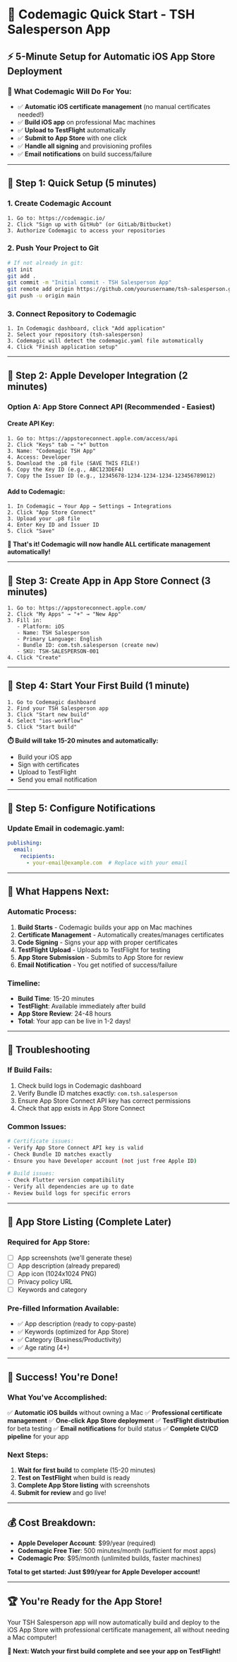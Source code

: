 # 🚀 Codemagic Quick Start - TSH Salesperson App

## ⚡ 5-Minute Setup for Automatic iOS App Store Deployment

### 🎯 **What Codemagic Will Do For You:**
- ✅ **Automatic iOS certificate management** (no manual certificates needed!)
- ✅ **Build iOS app** on professional Mac machines
- ✅ **Upload to TestFlight** automatically
- ✅ **Submit to App Store** with one click
- ✅ **Handle all signing** and provisioning profiles
- ✅ **Email notifications** on build success/failure

---

## 🚀 **Step 1: Quick Setup (5 minutes)**

### 1. **Create Codemagic Account**
```
1. Go to: https://codemagic.io/
2. Click "Sign up with GitHub" (or GitLab/Bitbucket)
3. Authorize Codemagic to access your repositories
```

### 2. **Push Your Project to Git**
```bash
# If not already in git:
git init
git add .
git commit -m "Initial commit - TSH Salesperson App"
git remote add origin https://github.com/yourusername/tsh-salesperson.git
git push -u origin main
```

### 3. **Connect Repository to Codemagic**
```
1. In Codemagic dashboard, click "Add application"
2. Select your repository (tsh-salesperson)
3. Codemagic will detect the codemagic.yaml file automatically
4. Click "Finish application setup"
```

---

## 🍎 **Step 2: Apple Developer Integration (2 minutes)**

### **Option A: App Store Connect API (Recommended - Easiest)**

#### Create API Key:
```
1. Go to: https://appstoreconnect.apple.com/access/api
2. Click "Keys" tab → "+" button
3. Name: "Codemagic TSH App"
4. Access: Developer
5. Download the .p8 file (SAVE THIS FILE!)
6. Copy the Key ID (e.g., ABC123DEF4)
7. Copy the Issuer ID (e.g., 12345678-1234-1234-1234-123456789012)
```

#### Add to Codemagic:
```
1. In Codemagic → Your App → Settings → Integrations
2. Click "App Store Connect"
3. Upload your .p8 file
4. Enter Key ID and Issuer ID
5. Click "Save"
```

**🎉 That's it! Codemagic will now handle ALL certificate management automatically!**

---

## 📱 **Step 3: Create App in App Store Connect (3 minutes)**

```
1. Go to: https://appstoreconnect.apple.com/
2. Click "My Apps" → "+" → "New App"
3. Fill in:
   - Platform: iOS
   - Name: TSH Salesperson
   - Primary Language: English
   - Bundle ID: com.tsh.salesperson (create new)
   - SKU: TSH-SALESPERSON-001
4. Click "Create"
```

---

## 🚀 **Step 4: Start Your First Build (1 minute)**

```
1. Go to Codemagic dashboard
2. Find your TSH Salesperson app
3. Click "Start new build"
4. Select "ios-workflow"
5. Click "Start build"
```

**⏱️ Build will take 15-20 minutes and automatically:**
- Build your iOS app
- Sign with certificates
- Upload to TestFlight
- Send you email notification

---

## 📧 **Step 5: Configure Notifications**

### Update Email in codemagic.yaml:
```yaml
publishing:
  email:
    recipients:
      - your-email@example.com  # Replace with your email
```

---

## 🎯 **What Happens Next:**

### **Automatic Process:**
1. **Build Starts** - Codemagic builds your app on Mac machines
2. **Certificate Management** - Automatically creates/manages certificates
3. **Code Signing** - Signs your app with proper certificates
4. **TestFlight Upload** - Uploads to TestFlight for testing
5. **App Store Submission** - Submits to App Store for review
6. **Email Notification** - You get notified of success/failure

### **Timeline:**
- **Build Time**: 15-20 minutes
- **TestFlight**: Available immediately after build
- **App Store Review**: 24-48 hours
- **Total**: Your app can be live in 1-2 days!

---

## 🔧 **Troubleshooting**

### **If Build Fails:**
1. Check build logs in Codemagic dashboard
2. Verify Bundle ID matches exactly: `com.tsh.salesperson`
3. Ensure App Store Connect API key has correct permissions
4. Check that app exists in App Store Connect

### **Common Issues:**
```bash
# Certificate issues:
- Verify App Store Connect API key is valid
- Check Bundle ID matches exactly
- Ensure you have Developer account (not just free Apple ID)

# Build issues:
- Check Flutter version compatibility
- Verify all dependencies are up to date
- Review build logs for specific errors
```

---

## 📱 **App Store Listing (Complete Later)**

### **Required for App Store:**
- [ ] App screenshots (we'll generate these)
- [ ] App description (already prepared)
- [ ] App icon (1024x1024 PNG)
- [ ] Privacy policy URL
- [ ] Keywords and category

### **Pre-filled Information Available:**
- ✅ App description (ready to copy-paste)
- ✅ Keywords (optimized for App Store)
- ✅ Category (Business/Productivity)
- ✅ Age rating (4+)

---

## 🎉 **Success! You're Done!**

### **What You've Accomplished:**
✅ **Automatic iOS builds** without owning a Mac
✅ **Professional certificate management** 
✅ **One-click App Store deployment**
✅ **TestFlight distribution** for beta testing
✅ **Email notifications** for build status
✅ **Complete CI/CD pipeline** for your app

### **Next Steps:**
1. **Wait for first build** to complete (15-20 minutes)
2. **Test on TestFlight** when build is ready
3. **Complete App Store listing** with screenshots
4. **Submit for review** and go live!

---

## 💰 **Cost Breakdown:**
- **Apple Developer Account**: $99/year (required)
- **Codemagic Free Tier**: 500 minutes/month (sufficient for most apps)
- **Codemagic Pro**: $95/month (unlimited builds, faster machines)

**Total to get started: Just $99/year for Apple Developer account!**

---

## 🏆 **You're Ready for the App Store!**

Your TSH Salesperson app will now automatically build and deploy to the iOS App Store with professional certificate management, all without needing a Mac computer!

**🎯 Next: Watch your first build complete and see your app on TestFlight!**